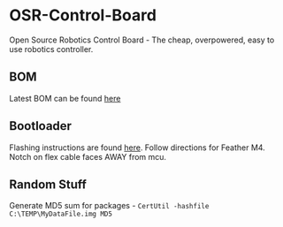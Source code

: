 # OSR-Control-Board
Open Source Robotics Control Board - The cheap, overpowered, easy to use robotics controller.

## BOM
Latest BOM can be found [here](https://octopart.com/bom-tool/g8IoScnJ)

## Bootloader
Flashing instructions are found [here](https://learn.adafruit.com/how-to-program-samd-bootloaders/programming-the-bootloader-with-atmel-studio). Follow directions for Feather M4. Notch on flex cable faces AWAY from mcu.

## Random Stuff
Generate MD5 sum for packages - `CertUtil -hashfile C:\TEMP\MyDataFile.img MD5`
